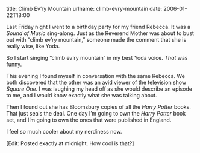 title: Climb Ev&#x02bc;ry Mountain
urlname: climb-evry-mountain
date: 2006-01-22T18:00

Last Friday night I went to a birthday party for my friend Rebecca. It was a _Sound of Music_ sing-along. Just as the
Reverend Mother was about to bust out with &ldquo;climb ev&#x02bc;ry mountain,&rdquo; someone made the comment that she
is really wise, like Yoda.

So I start singing &ldquo;climb ev&#x02bc;ry mountain&rdquo; in my best Yoda voice. _That_ was funny.

This evening I found myself in conversation with the same Rebecca. We both discovered that the other was an avid viewer
of the television show _Square One_. I was laughing my head off as she would describe an episode to me, and I would know
exactly what she was talking about.

Then I found out she has Bloomsbury copies of all the _Harry Potter_ books. That just seals the deal. One day I&#x02bc;m
going to own the _Harry Potter_ book set, and I&#x02bc;m going to own the ones that were published in England.

I feel so much cooler about my nerdiness now.

\[Edit: Posted exactly at midnight. How cool is that?\]
